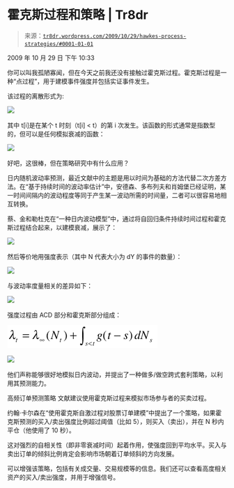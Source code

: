 <!--yml

类别：未分类

日期：2024 年 05 月 18 日 下午 3:39:27

-->

# 霍克斯过程和策略 | Tr8dr

> 来源：[`tr8dr.wordpress.com/2009/10/29/hawkes-process-strategies/#0001-01-01`](https://tr8dr.wordpress.com/2009/10/29/hawkes-process-strategies/#0001-01-01)

2009 年 10 月 29 日 下午 10:33

你可以叫我孤陋寡闻，但在今天之前我还没有接触过霍克斯过程。霍克斯过程是一种“点过程”，用于建模事件强度并包括实证事件发生。

该过程的离散形式为:

![](https://tr8dr.wordpress.com/wp-content/uploads/2009/10/picture1.png)

其中 t[i]是在某个 t 时刻（t[i] < t）的第 i 次发生。该函数的形式通常是指数型的，但可以是任何模拟衰减的函数：

![](https://tr8dr.wordpress.com/wp-content/uploads/2009/10/picture2.png)

好吧，这很棒，但在策略研究中有什么应用？

日内随机波动率预测，最近文献中的主题是用以时间为基础的方法代替二次方差方法。在“基于持续时间的波动率估计”中，安德森、多布列夫和肖姆堡已经证明，某一时间间隔内的波动程度等同于产生某一波动所需的时间量，二者可以很容易地相互转换。

蔡、金和勒杜克在“一种日内波动模型”中，通过将自回归条件持续时间过程和霍克斯过程结合起来，以建模衰减，展示了：

![](https://tr8dr.wordpress.com/wp-content/uploads/2009/10/picture4.png)

然后等价地用强度表示（其中 N 代表大小为 dY 的事件的数量）：

![](https://tr8dr.wordpress.com/wp-content/uploads/2009/10/picture5.png)

与波动率度量相关的差异如下：

![](https://tr8dr.wordpress.com/wp-content/uploads/2009/10/picture6.png)

强度过程由 ACD 部分和霍克斯部分组成：

![Picture 1](img/4e0bcaa96d3ea98ae9073641cc736c3d.png "Picture 1")

![](https://tr8dr.wordpress.com/wp-content/uploads/2009/10/picture21.png)

他们声称能够很好地模拟日内波动，并提出了一种做多/做空跨式套利策略，以利用其预测能力。

高频订单预测策略 文献建议使用霍克斯过程来模拟市场参与者的买卖过程。

约翰·卡尔森在“使用霍克斯自激过程对股票订单建模”中提出了一个策略，如果霍克斯预测的买入/卖出强度比例超过阈值（比如 5），则买入（卖出），并在 N 秒内平仓（他使用了 10 秒）。

这对强烈的自相关性（即非零衰减时间）起着作用，使强度回到平均水平。买入与卖出订单的倾斜比例肯定会影响市场朝着订单倾斜的方向发展。

可以增强该策略，包括有关成交量、交易规模等的信息。我们还可以查看高度相关资产的买入/卖出强度，并用于增强信号。
